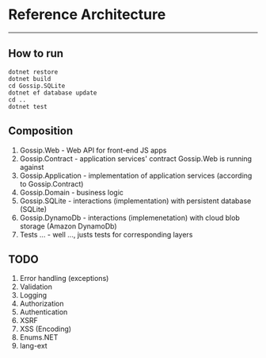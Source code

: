 # Reference Architecture
---

## How to run

```
dotnet restore
dotnet build
cd Gossip.SQLite
dotnet ef database update
cd ..
dotnet test
```

## Composition

1. Gossip.Web - Web API for front-end JS apps
1. Gossip.Contract - application services' contract Gossip.Web is running against
1. Gossip.Application - implementation of application services (according to Gossip.Contract)
1. Gossip.Domain - business logic
1. Gossip.SQLite - interactions (implementation) with persistent database (SQLite)
1. Gossip.DynamoDb - interactions (implemenetation) with cloud blob storage (Amazon DynamoDb)
1. Tests ... - well ..., justs tests for corresponding layers

## TODO

1. Error handling (exceptions)
1. Validation
1. Logging
1. Authorization
1. Authentication
1. XSRF
1. XSS (Encoding)
1. Enums.NET
1. lang-ext